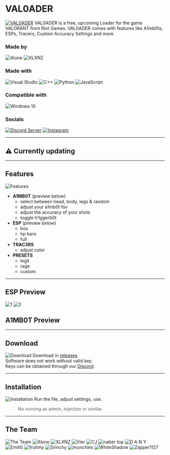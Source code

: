 # VAL0ADER
[![VAL0ADER](https://raw.githubusercontent.com/Lunahax/VAL0ADER/main/img/gh_header.jpg)](https://github.com/Lunahax/VAL0ADER)
VAL0ADER is a free, upcoming Loader for the game VALORANT from Riot Games. VAL0ADER comes with features like A1mb0ts, ESPs, Tracers, Custom Accuracy Settings and more.

### Made by
![Alune](https://img.shields.io/badge/Alune-%237289DA.svg?style=for-the-badge&logo=discord&logoColor=white)
![XLXNZ](https://img.shields.io/badge/XLXNZ-%237289DA.svg?style=for-the-badge&logo=discord&logoColor=white)

### Made with
![Visual Studio](https://img.shields.io/badge/Visual%20Studio-5C2D91.svg?style=for-the-badge&logo=visual-studio&logoColor=white)
![C++](https://img.shields.io/badge/c++-%2300599C.svg?style=for-the-badge&logo=c%2B%2B&logoColor=white)
![Python](https://img.shields.io/badge/python-3670A0?style=for-the-badge&logo=python&logoColor=ffdd54)
![JavaScript](https://img.shields.io/badge/javascript-%23323330.svg?style=for-the-badge&logo=javascript&logoColor=%23F7DF1E)

### Compatible with
![Windows 10](https://img.shields.io/badge/Windows-0078D6?style=for-the-badge&logo=windows&logoColor=white)

### Socials
[![Discord Server](https://img.shields.io/badge/Discord%20Server-%237289DA.svg?style=for-the-badge&logo=discord&logoColor=white)](https://discord.gg/A6Y9evNWBz)
[![Instagram](https://img.shields.io/badge/Instagram-%23E4405F.svg?style=for-the-badge&logo=Instagram&logoColor=white)](https://instagram.com/alune.xyz)

---

## ⚠️ Currently updating

---

## Features
![Features](https://raw.githubusercontent.com/Lunahax/VAL0ADER/main/img/gh_features.jpg)
- **A1MB0T** (preview below)
  - select between head, body, legs & random
  - adjust your a1mb0t fov
  - adjust the accuracy of your shots
  - toggle tr1ggerb0t
- **ESP** (preview below)
  - box
  - hp bars
  - full
- **TRAC3RS**
  - adjust color
- **PRESETS**
  - legit
  - rage
  - custom

---

## ESP Preview
![1](https://raw.githubusercontent.com/Lunahax/VAL0ADER/main/img/esp/Valorant_Screenshot_2022.08.12_-_17.40.03.98.png)
![2](https://raw.githubusercontent.com/Lunahax/VAL0ADER/main/img/esp/Valorant_Screenshot_2022.08.12_-_17.39.23.65.png)

## A1MB0T Preview


---

## Download
![Download](https://raw.githubusercontent.com/Lunahax/VAL0ADER/main/img/gh_download.jpg)
Download in [releases](https://github.com/Lunahax/VAL0ADER/releases)<br>
Software does not work without valid key.<br>
Keys can be obtained through our [Discord](https://discord.gg/A6Y9evNWBz).

---

## Installation
![Installation](https://raw.githubusercontent.com/Lunahax/VAL0ADER/main/img/gh_install.jpg)
Run the file, adjust settings, use.
> No running as admin, injection or similar.

---

## The Team
![The Team](https://raw.githubusercontent.com/Lunahax/VAL0ADER/main/img/gh_team.jpg)
![Alune](https://img.shields.io/badge/Alune-%237289DA.svg?style=for-the-badge&logo=discord&logoColor=white)
![XLXNZ](https://img.shields.io/badge/XLXNZ-%237289DA.svg?style=for-the-badge&logo=discord&logoColor=white)
![Vier](https://img.shields.io/badge/Vier-%237289DA.svg?style=for-the-badge&logo=discord&logoColor=white)
![CJ](https://img.shields.io/badge/CJ-%237289DA.svg?style=for-the-badge&logo=discord&logoColor=white)
![naber top](https://img.shields.io/badge/naber%20top-%237289DA.svg?style=for-the-badge&logo=discord&logoColor=white)
![D A N Y](https://img.shields.io/badge/D%20A%20N%20Y-%237289DA.svg?style=for-the-badge&logo=discord&logoColor=white)
![Emili0](https://img.shields.io/badge/Emili0-%237289DA.svg?style=for-the-badge&logo=discord&logoColor=white)
![fruitmy](https://img.shields.io/badge/fruitmy-%237289DA.svg?style=for-the-badge&logo=discord&logoColor=white)
![Grinchy](https://img.shields.io/badge/Grinchy-%237289DA.svg?style=for-the-badge&logo=discord&logoColor=white)
![munchies](https://img.shields.io/badge/munchies-%237289DA.svg?style=for-the-badge&logo=discord&logoColor=white)
![WhiteShadow](https://img.shields.io/badge/WhiteShadow-%237289DA.svg?style=for-the-badge&logo=discord&logoColor=white)
![Zapper1127](https://img.shields.io/badge/Zapper1127-%237289DA.svg?style=for-the-badge&logo=discord&logoColor=white)
